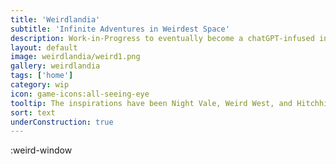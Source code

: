 ```yaml
---
title: 'Weirdlandia'
subtitle: 'Infinite Adventures in Weirdest Space'
description: Work-in-Progress to eventually become a chatGPT-infused infinite text adventure
layout: default
image: weirdlandia/weird1.png
gallery: weirdlandia
tags: ['home']
category: wip
icon: game-icons:all-seeing-eye
tooltip: The inspirations have been Night Vale, Weird West, and Hitchhiker's Guide to the Galaxy. (Game function inspirations were Kingdom of Loathing, the Hitchhiker's Guide to the Galaxy text adventure, Zork, and every other text-adventure)
sort: text
underConstruction: true
---
```


:weird-window
